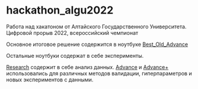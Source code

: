 # hackathon_algu2022
Работа над хакатоном от Алтайского Государственного Университета. Цифровой прорыв 2022, всероссийский чемпионат

Основное итоговое решение содержится в ноутбуке [Best_Old_Advance](H_ALGU_2022_Best_Old_Advance.ipynb)

Остальные ноутбуки содержат в себе эксперименты.

[Research](H_ALGU_2022_Research.ipynb) содержит в себе анализ данных. [Advance](H_ALGU_2022_Advance.ipynb) и [Advance+](H_ALGU_2022_Advance+.ipynb) использовались для различных методов валидации, гиперпараметров и новых экспериментов с данными.

